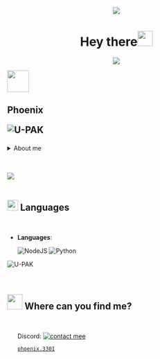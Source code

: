<div id="header" align="center">
        <img src="https://cdn.discordapp.com/attachments/946614010030202901/1088711413402443806/My_Video_-_Trim.gif"/></div>

<h1 align="center"><b>Hey there</b><img src="https://media.giphy.com/media/hvRJCLFzcasrR4ia7z/giphy.gif" width="35"></h1>

<p align="center">
  <a href="https://github.com/DenverCoder1/readme-typing-svg"><img src="https://readme-typing-svg.herokuapp.com?font=Time+New+Roman&color=cyan&size=25&center=true&vCenter=true&width=600&height=100&lines=The+World+Is+Yours;++;NODEJS,+PYTHON;空中花园+in+your+heart..<3;"></a>
</p>


 <img src = "https://cdn.discordapp.com/emojis/1061130006958452786.gif" width=50px>




**Phoenix** <p align="left"> <img src="https://komarev.com/ghpvc/?username=U-PAK&label=Profile%20views&color=0e75b6&style=flat" alt="U-PAK" /> </p>
---
<details>
<summary>About me</summary>

Hi, i am Phoenix. I have about 5 years of experience, i try to be aware of each update to continue providing my codes for free. With more than 4 years in discord, It will be a pleasure to help you in whatever you need!
* I specialize in creating bots/tools for discord.
* part of my code can be used to harm a third party but I want to clarify that this is not its purpose or intention.

<p align="left"> <a href="https://github.com/ryo-ma/github-profile-trophy"><img src="https://github-profile-trophy.vercel.app/?username=U-PAK" alt="U-PAK" /></a> </p>
 </table>
  </details>

 
<br><br>
<img src="https://cdn.discordapp.com/attachments/946614010030202901/1088722855312764948/lineaazul.gif"><br><br>

## <img src="https://media2.giphy.com/media/QssGEmpkyEOhBCb7e1/giphy.gif?cid=ecf05e47a0n3gi1bfqntqmob8g9aid1oyj2wr3ds3mg700bl&rid=giphy.gif" width ="25"><b> Languages</b>
<br>

<p align="center">

- **Languages**:
    
    ![NodeJS](https://img.shields.io/badge/node.js-6DA55F?style=for-the-badge&logo=node.js&logoColor=white)
    ![Python](https://img.shields.io/badge/python-3670A0?style=for-the-badge&logo=python&logoColor=ffdd54)
<p><img align="center" src="https://github-readme-stats.vercel.app/api/top-langs?username=U-PAK&show_icons=true&locale=en&layout=compact" alt="U-PAK" /></p>

<br>


## <img src="https://cdn.discordapp.com/emojis/1087919819749330974.png" width ="35"><b> Where can you find me?</b>
<br>
<div align='left' id="contact">
<ul>

Discord:
<a href="https://discordlookup.com/user/1165315969254707211">   <img src="https://media.discordapp.net/attachments/1101730379460775956/1347285238107340881/icons8-discord-new-48.png?ex=67cb44a8&is=67c9f328&hm=18c11b9c0d7ef869e5bd76380fb6d424a0cdedef045e5b15ea2180ee7fa13e84&=&format=webp&quality=lossless" alt="contact mee">
```
phoenix.3301
```
